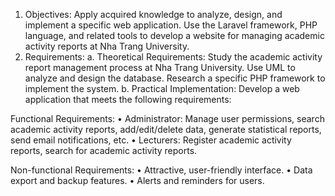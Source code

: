 1. Objectives:
Apply acquired knowledge to analyze, design, and implement a specific web application.
Use the Laravel framework, PHP language, and related tools to develop a website for managing academic activity reports at Nha Trang University.
2. Requirements:
a. Theoretical Requirements:
Study the academic activity report management process at Nha Trang University.
Use UML to analyze and design the database.
Research a specific PHP framework to implement the system.
b. Practical Implementation:
Develop a web application that meets the following requirements:

Functional Requirements:
• Administrator: Manage user permissions, search academic activity reports, add/edit/delete data, generate statistical reports, send email notifications, etc.
• Lecturers: Register academic activity reports, search for academic activity reports.

Non-functional Requirements:
• Attractive, user-friendly interface.
• Data export and backup features.
• Alerts and reminders for users.
